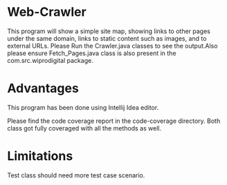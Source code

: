 # Web-Crawler
This program will show a simple site map, showing links to other pages under the same domain,  links to static content such as images, and to external URLs.
Please Run the Crawler.java classes to see the output.Also please ensure Fetch_Pages.java class is also present in the com.src.wiprodigital package.

Advantages
===========
This program has been done using Intellij Idea editor.

Please find the code coverage report in the code-coverage directory.
Both class got fully coveraged with all the methods as well.


Limitations
============
Test class should need more test case scenario.
